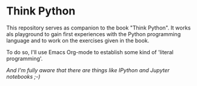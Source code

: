 # Think Python

This repository serves as companion to the book "Think Python". It
works als playground to gain first experiences with the Python
programming language and to work on the exercises given in the book.

To do so, I'll use Emacs Org-mode to establish some kind of 'literal
programming'.

*And I'm fully aware that there are things like IPython and Jupyter
notebooks ;-)*

